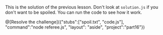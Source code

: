 This is the solution of the previous lesson. Don't look at `solution.js` if you don't want to be spoiled.
You can run the code to see how it work.

@[Resolve the challenge]({"stubs":["spoil.txt", "code.js"], "command":"node referee.js", "layout": "aside", "project":"part16"})